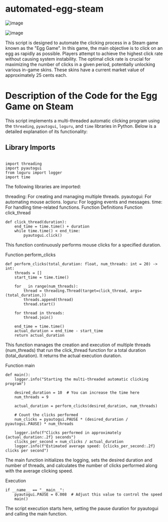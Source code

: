 # automated-egg-steam

![image](https://github.com/jarvarbin/automated-egg-steam/assets/93614373/fb5073ed-a3b5-4040-9a79-ad7010631ca8)

![image](https://github.com/jarvarbin/automated-egg-steam/assets/93614373/66dfcf58-fd2a-4e24-ad47-e63efc3e6244)


This script is designed to automate the clicking process in a Steam game known as the "Egg Game". In this game, the main objective is to click on an egg as rapidly as possible. Players attempt to achieve the highest click rate without causing system instability. The optimal click rate is crucial for maximizing the number of clicks in a given period, potentially unlocking various in-game skins. These skins have a current market value of approximately 25 cents each.




# Description of the Code for the Egg Game on Steam

This script implements a multi-threaded automatic clicking program using the `threading`, `pyautogui`, `loguru`, and `time` libraries in Python. Below is a detailed explanation of its functionality:

## Library Imports

```

import threading
import pyautogui
from loguru import logger
import time

```

The following libraries are imported:

threading: For creating and managing multiple threads.
pyautogui: For automating mouse actions.
loguru: For logging events and messages.
time: For handling time-related functions.
Function Definitions
Function click_thread

```
def click_thread(duration):
    end_time = time.time() + duration
    while time.time() < end_time:
        pyautogui.click()
```

This function continuously performs mouse clicks for a specified duration.

Function perform_clicks

```
def perform_clicks(total_duration: float, num_threads: int = 20) -> int:
    threads = []
    start_time = time.time()

    for _ in range(num_threads):
        thread = threading.Thread(target=click_thread, args=(total_duration,))
        threads.append(thread)
        thread.start()

    for thread in threads:
        thread.join()

    end_time = time.time()
    actual_duration = end_time - start_time
    return actual_duration
```

This function manages the creation and execution of multiple threads (num_threads) that run the click_thread function for a total duration (total_duration). It returns the actual execution duration.

Function main


```
def main():
    logger.info("Starting the multi-threaded automatic clicking program")
    
    desired_duration = 10  # You can increase the time here
    num_threads = 9

    actual_duration = perform_clicks(desired_duration, num_threads)
    
    # Count the clicks performed
    num_clicks = pyautogui.PAUSE * (desired_duration / pyautogui.PAUSE) * num_threads
    
    logger.info(f"Clicks performed in approximately {actual_duration:.2f} seconds")
    clicks_per_second = num_clicks / actual_duration
    logger.info(f"Estimated average speed: {clicks_per_second:.2f} clicks per second")
```

The main function initializes the logging, sets the desired duration and number of threads, and calculates the number of clicks performed along with the average clicking speed.

Execution

```
if __name__ == "__main__":
    pyautogui.PAUSE = 0.008  # Adjust this value to control the speed
    main()
```

The script execution starts here, setting the pause duration for pyautogui and calling the main function.
